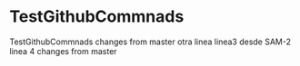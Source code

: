 # TestGithubCommnads
TestGithubCommnads
changes from master
otra linea
linea3 desde SAM-2
linea 4
changes from master
